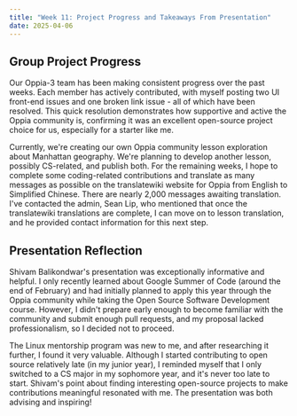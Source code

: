 ```yaml
---
title: "Week 11: Project Progress and Takeaways From Presentation"
date: 2025-04-06
---
```


## Group Project Progress

Our Oppia-3 team has been making consistent progress over the past weeks. Each member has actively contributed, with myself posting two UI front-end issues and one broken link issue - all of which have been resolved. This quick resolution demonstrates how supportive and active the Oppia community is, confirming it was an excellent open-source project choice for us, especially for a starter like me.

<!--more-->

Currently, we're creating our own Oppia community lesson exploration about Manhattan geography. We're planning to develop another lesson, possibly CS-related, and publish both. For the remaining weeks, I hope to complete some coding-related contributions and translate as many messages as possible on the translatewiki website for Oppia from English to Simplified Chinese. There are nearly 2,000 messages awaiting translation. I've contacted the admin, Sean Lip, who mentioned that once the translatewiki translations are complete, I can move on to lesson translation, and he provided contact information for this next step.

## Presentation Reflection

Shivam Balikondwar's presentation was exceptionally informative and helpful. I only recently learned about Google Summer of Code (around the end of February) and had initially planned to apply this year through the Oppia community while taking the Open Source Software Development course. However, I didn't prepare early enough to become familiar with the community and submit enough pull requests, and my proposal lacked professionalism, so I decided not to proceed.

The Linux mentorship program was new to me, and after researching it further, I found it very valuable. Although I started contributing to open source relatively late (in my junior year), I reminded myself that I only switched to a CS major in my sophomore year, and it's never too late to start. Shivam's point about finding interesting open-source projects to make contributions meaningful resonated with me. The presentation was both advising and inspiring!

